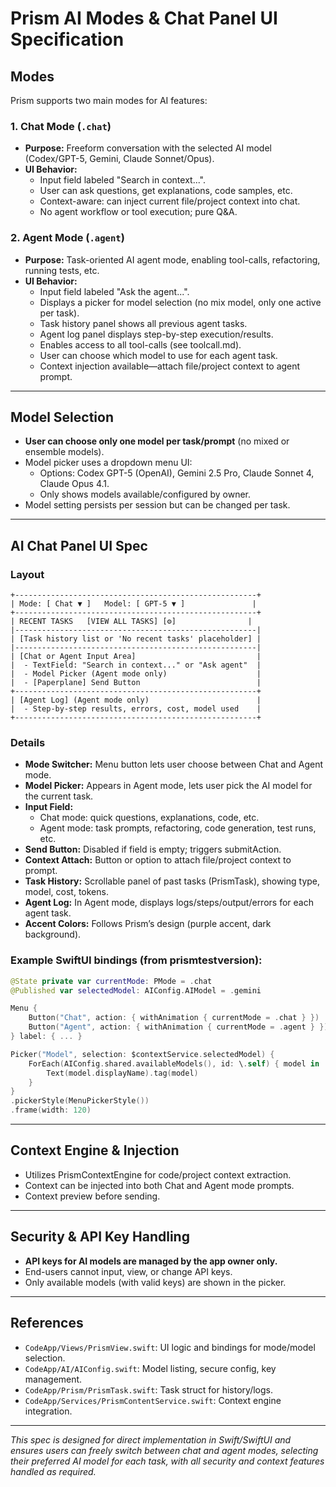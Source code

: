 # Prism AI Modes & Chat Panel UI Specification

## Modes

Prism supports two main modes for AI features:

### 1. Chat Mode (`.chat`)
- **Purpose:** Freeform conversation with the selected AI model (Codex/GPT-5, Gemini, Claude Sonnet/Opus).
- **UI Behavior:** 
  - Input field labeled "Search in context...".
  - User can ask questions, get explanations, code samples, etc.
  - Context-aware: can inject current file/project context into chat.
  - No agent workflow or tool execution; pure Q&A.

### 2. Agent Mode (`.agent`)
- **Purpose:** Task-oriented AI agent mode, enabling tool-calls, refactoring, running tests, etc.
- **UI Behavior:** 
  - Input field labeled "Ask the agent...".
  - Displays a picker for model selection (no mix model, only one active per task).
  - Task history panel shows all previous agent tasks.
  - Agent log panel displays step-by-step execution/results.
  - Enables access to all tool-calls (see toolcall.md).
  - User can choose which model to use for each agent task.
  - Context injection available—attach file/project context to agent prompt.

---

## Model Selection

- **User can choose only one model per task/prompt** (no mixed or ensemble models).
- Model picker uses a dropdown menu UI:
  - Options: Codex GPT-5 (OpenAI), Gemini 2.5 Pro, Claude Sonnet 4, Claude Opus 4.1.
  - Only shows models available/configured by owner.
- Model setting persists per session but can be changed per task.

---

## AI Chat Panel UI Spec

### Layout

```
+------------------------------------------------------+
| Mode: [ Chat ▼ ]   Model: [ GPT-5 ▼ ]               |
+------------------------------------------------------+
| RECENT TASKS   [VIEW ALL TASKS] [⚙️]                |
|------------------------------------------------------|
| [Task history list or 'No recent tasks' placeholder] |
|------------------------------------------------------|
| [Chat or Agent Input Area]                           |
|  - TextField: "Search in context..." or "Ask agent"  |
|  - Model Picker (Agent mode only)                    |
|  - [Paperplane] Send Button                          |
+------------------------------------------------------+
| [Agent Log] (Agent mode only)                        |
|  - Step-by-step results, errors, cost, model used    |
+------------------------------------------------------+
```

### Details

- **Mode Switcher:** Menu button lets user choose between Chat and Agent mode.
- **Model Picker:** Appears in Agent mode, lets user pick the AI model for the current task.
- **Input Field:** 
  - Chat mode: quick questions, explanations, code, etc.
  - Agent mode: task prompts, refactoring, code generation, test runs, etc.
- **Send Button:** Disabled if field is empty; triggers submitAction.
- **Context Attach:** Button or option to attach file/project context to prompt.
- **Task History:** Scrollable panel of past tasks (PrismTask), showing type, model, cost, tokens.
- **Agent Log:** In Agent mode, displays logs/steps/output/errors for each agent task.
- **Accent Colors:** Follows Prism’s design (purple accent, dark background).

### Example SwiftUI bindings (from prismtestversion):

```swift
@State private var currentMode: PMode = .chat
@Published var selectedModel: AIConfig.AIModel = .gemini

Menu {
    Button("Chat", action: { withAnimation { currentMode = .chat } })
    Button("Agent", action: { withAnimation { currentMode = .agent } })
} label: { ... }

Picker("Model", selection: $contextService.selectedModel) {
    ForEach(AIConfig.shared.availableModels(), id: \.self) { model in
        Text(model.displayName).tag(model)
    }
}
.pickerStyle(MenuPickerStyle())
.frame(width: 120)
```

---

## Context Engine & Injection

- Utilizes PrismContextEngine for code/project context extraction.
- Context can be injected into both Chat and Agent mode prompts.
- Context preview before sending.

---

## Security & API Key Handling

- **API keys for AI models are managed by the app owner only.**
- End-users cannot input, view, or change API keys.
- Only available models (with valid keys) are shown in the picker.

---

## References

- `CodeApp/Views/PrismView.swift`: UI logic and bindings for mode/model selection.
- `CodeApp/AI/AIConfig.swift`: Model listing, secure config, key management.
- `CodeApp/Prism/PrismTask.swift`: Task struct for history/logs.
- `CodeApp/Services/PrismContentService.swift`: Context engine integration.

---

*This spec is designed for direct implementation in Swift/SwiftUI and ensures users can freely switch between chat and agent modes, selecting their preferred AI model for each task, with all security and context features handled as required.*